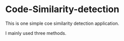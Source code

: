 # Code-Similarity-detection

This is one simple coe similarity detection application. 

I mainly used three methods. 

